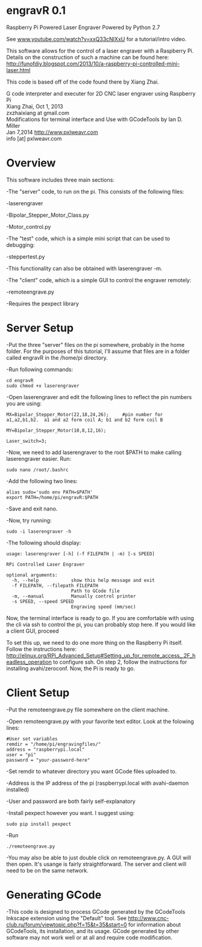 engravR 0.1
===========

Raspberry Pi Powered Laser Engraver
Powered by Python 2.7

See www.youtube.com/watch?v=xxQ33cNIXxU for a tutorial/intro video.

This software allows for the control of a laser engraver with a Raspberry Pi.  Details on the construction of such a machine can be found here: http://funofdiy.blogspot.com/2013/10/a-raspberry-pi-controlled-mini-laser.html

This code is based off of the code found there by Xiang Zhai.

G code interpreter and executer for 2D CNC laser engraver using Raspberry Pi             
Xiang Zhai,   Oct 1, 2013                                                              
zxzhaixiang at gmail.com    														   
Modifications for terminal interface and Use with GCodeTools by Ian D. Miller          
Jan 7,2014			http://www.pxlweavr.com											   
info [at] pxlweavr.com																   


Overview
========

This software includes three main sections:

-The "server" code, to run on the pi.  This consists of the following files:

  -laserengraver
  
  -Bipolar_Stepper_Motor_Class.py
  
  -Motor_control.py
  
-The "test" code, which is a simple mini script that can be used to debugging:

  -steppertest.py
  
  -This functionality can also be obtained with laserengraver -m.
    
-The "client" code, which is a simple GUI to control the engraver remotely:

  -remoteengrave.py
  
  -Requires the pexpect library
    
Server Setup
============

-Put the three "server" files on the pi somewhere, probably in the home folder.  For the purposes of this tutorial, I'll assume that files are in a folder called engravR in the /home/pi directory.

-Run following commands:

    cd engravR
    sudo chmod +x laserengraver
    
-Open laserengraver and edit the following lines to reflect the pin numbers you are using:

```
MX=Bipolar_Stepper_Motor(22,18,24,26);     #pin number for a1,a2,b1,b2.  a1 and a2 form coil A; b1 and b2 form coil B

MY=Bipolar_Stepper_Motor(10,8,12,16);       

Laser_switch=3;
```

-Now, we need to add laserengraver to the root $PATH to make calling laserengraver easier.  Run:

    sudo nano /root/.bashrc
    
-Add the following two lines:

    alias sudo='sudo env PATH=$PATH'
    export PATH=/home/pi/engravR:$PATH
    
-Save and exit nano.

-Now, try running:

    sudo -i laserengraver -h

-The following should display:

```
usage: laserengraver [-h] (-f FILEPATH | -m) [-s SPEED]

RPi Controlled Laser Engraver

optional arguments:
  -h, --help            show this help message and exit
  -f FILEPATH, --filepath FILEPATH
                        Path to GCode file
  -m, --manual          Manually control printer
  -s SPEED, --speed SPEED
                        Engraving speed (mm/sec)
```

Now, the terminal interface is ready to go.  If you are comfortable with using the cli via ssh to control the pi, you can probably stop here.  If you would like a client GUI, proceed

To set this up, we need to do one more thing on the Raspberry Pi itself.  Follow the instructions here: http://elinux.org/RPi_Advanced_Setup#Setting_up_for_remote_access_.2F_headless_operation to configure ssh.  On step 2, follow the instructions for installing avahi/zeroconf.  Now, the Pi is ready to go.

Client Setup
============

-Put the remoteengrave.py file somewhere on the client machine.

-Open remoteengrave.py with your favorite text editor.  Look at the folowing lines:

```
#User set variables
remdir = "/home/pi/engravingfiles/"
address = "raspberrypi.local"
user = "pi"
password = "your-password-here"
```

-Set remdir to whatever directory you want GCode files uploaded to.

-Address is the IP address of the pi (raspberrypi.local with avahi-daemon installed)

-User and password are both fairly self-explanatory
  
-Install pexpect however you want.  I suggest using:

    sudo pip install pexpect

-Run

    ./remoteengrave.py
    
-You may also be able to just double click on remoteengrave.py.  A GUI will then open.  It's usange is fairly straightforward.  The server and client will need to be on the same network.

Generating GCode
================

-This code is designed to process GCode generated by the GCodeTools Inkscape extension using the "Default" tool.  See http://www.cnc-club.ru/forum/viewtopic.php?f=15&t=35&start=0 for information about GCodeTools, its installation, and its usage.  GCode generated by other software may not work well or at all and require code modification.

